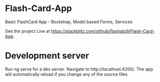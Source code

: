 # Flash-Card-App

Basic FlashCard App - Bootstrap, Model based Forms, Services

See the project Live at https://stackblitz.com/github/flashato9/Flash-Card-App.

# Development server

Run ng serve for a dev server. Navigate to http://localhost:4200/. The app will automatically reload if you change any of the source files.
